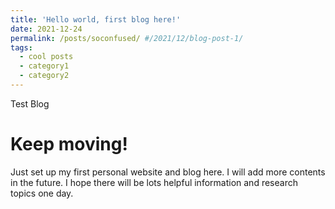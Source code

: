 ```yaml
---
title: 'Hello world, first blog here!'
date: 2021-12-24
permalink: /posts/soconfused/ #/2021/12/blog-post-1/
tags:
  - cool posts
  - category1
  - category2
---
```


Test Blog

Keep moving!
======

Just set up my first personal website and blog here. I will add more contents in the future. I hope there will be lots helpful information and research topics one day.